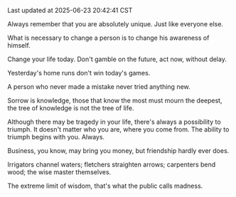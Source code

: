 Last updated at 2025-06-23 20:42:41 CST

Always remember that you are absolutely unique. Just like everyone else.

What is necessary to change a person is to change his awareness of himself.

Change your life today. Don't gamble on the future, act now, without delay.

Yesterday's home runs don't win today's games.

A person who never made a mistake never tried anything new.

Sorrow is knowledge, those that know the most must mourn the deepest, the tree of knowledge is not the tree of life.

Although there may be tragedy in your life, there's always a possibility to triumph. It doesn't matter who you are, where you come from. The ability to triumph begins with you. Always.

Business, you know, may bring you money, but friendship hardly ever does.

Irrigators channel waters; fletchers straighten arrows; carpenters bend wood; the wise master themselves.

The extreme limit of wisdom, that's what the public calls madness.

